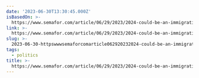 ```yaml
---
date: '2023-06-30T13:30:45.000Z'
isBasedOn: >-
  https://www.semafor.com/article/06/29/2023/2024-could-be-an-immigration-election-in-new-york
link: >-
  https://www.semafor.com/article/06/29/2023/2024-could-be-an-immigration-election-in-new-york
slug: >-
  2023-06-30-httpswwwsemaforcomarticle062920232024-could-be-an-immigration-election-in-new-york
tags:
  - politics
title: >-
  https://www.semafor.com/article/06/29/2023/2024-could-be-an-immigration-election-in-new-york
---
```


